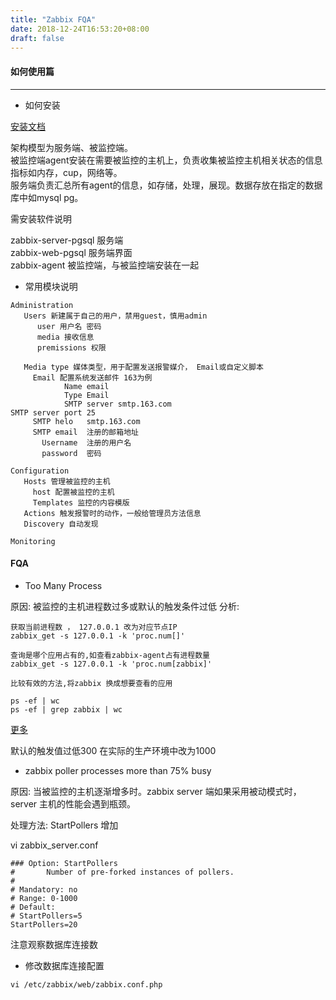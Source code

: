 ```yaml
---
title: "Zabbix FQA"
date: 2018-12-24T16:53:20+08:00
draft: false
---
```

#### 如何使用篇
---
- 如何安装  

[安装文档](https://www.zabbix.com/download?zabbix=4.0&os_distribution=centos&os_version=7&db=PostgreSQL)

架构模型为服务端、被监控端。   
被监控端agent安装在需要被监控的主机上，负责收集被监控主机相关状态的信息指标如内存，cup，网络等。  
服务端负责汇总所有agent的信息，如存储，处理，展现。数据存放在指定的数据库中如mysql pg。

需安装软件说明

zabbix-server-pgsql 服务端   
zabbix-web-pgsql    服务端界面  
zabbix-agent        被监控端，与被监控端安装在一起


- 常用模块说明

``` 
Administration
   Users 新建属于自己的用户，禁用guest，慎用admin
      user 用户名 密码
      media 接收信息
      premissions 权限

   Media type 媒体类型，用于配置发送报警媒介， Email或自定义脚本
     Email 配置系统发送邮件 163为例 
            Name email
            Type Email
            SMTP server smtp.163.com
SMTP server port 25
     SMTP helo   smtp.163.com
     SMTP email  注册的邮箱地址
       Username  注册的用户名
       password  密码

Configuration 
   Hosts 管理被监控的主机
     host 配置被监控的主机
     Templates 监控的内容模版
   Actions 触发报警时的动作，一般给管理员方法信息
   Discovery 自动发现

Monitoring

```  

#### FQA

- Too Many Process

原因: 被监控的主机进程数过多或默认的触发条件过低 
分析: 

```
获取当前进程数 ， 127.0.0.1 改为对应节点IP
zabbix_get -s 127.0.0.1 -k 'proc.num[]'  

查询是哪个应用占有的,如查看zabbix-agent占有进程数量
zabbix_get -s 127.0.0.1 -k 'proc.num[zabbix]'

比较有效的方法,将zabbix 换成想要查看的应用

ps -ef | wc
ps -ef | grep zabbix | wc  

```

[更多](https://www.zabbix.com/documentation/4.0/zh/manual/appendix/items/proc_mem_num_notes?s[]=proc&s[]=num)

默认的触发值过低300 在实际的生产环境中改为1000

- zabbix poller processes more than 75% busy

原因: 当被监控的主机逐渐增多时。zabbix server 端如果采用被动模式时，server 主机的性能会遇到瓶颈。

处理方法:  StartPollers 增加 

vi zabbix_server.conf
```
### Option: StartPollers
#       Number of pre-forked instances of pollers.
#
# Mandatory: no
# Range: 0-1000
# Default:
# StartPollers=5
StartPollers=20
```

注意观察数据库连接数

- 修改数据库连接配置

```
vi /etc/zabbix/web/zabbix.conf.php

```
